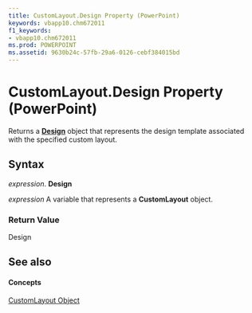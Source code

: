 ```yaml
---
title: CustomLayout.Design Property (PowerPoint)
keywords: vbapp10.chm672011
f1_keywords:
- vbapp10.chm672011
ms.prod: POWERPOINT
ms.assetid: 9630b24c-57fb-29a6-0126-cebf384015bd
---
```



# CustomLayout.Design Property (PowerPoint)

Returns a  **[Design](design-object-powerpoint.md)** object that represents the design template associated with the specified custom layout.


## Syntax

 _expression_. **Design**

 _expression_ A variable that represents a **CustomLayout** object.


### Return Value

Design


## See also


#### Concepts


[CustomLayout Object](customlayout-object-powerpoint.md)

